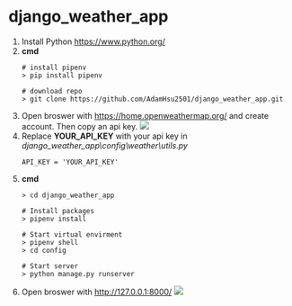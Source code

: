 # django_weather_app

1. Install Python <https://www.python.org/>
2. ****cmd****
    ```
    # install pipenv
    > pip install pipenv

    # download repo
    > git clone https://github.com/AdamHsu2501/django_weather_app.git        
    ```
3. Open broswer with https://home.openweathermap.org/ and create account. Then copy an api key. 
![](https://i.imgur.com/fiYrfYP.png)
4. Replace **YOUR_API_KEY** with your api key in *django_weather_app\config\weather\utils.py*
    ```python3
    API_KEY = 'YOUR_API_KEY'
    ```
5. ****cmd****
    ```
    > cd django_weather_app

    # Install packages
    > pipenv install

    # Start virtual envirment
    > pipenv shell
    > cd config
    
    # Start server
    > python manage.py runserver
    ````
6. Open broswer with http://127.0.0.1:8000/
![](https://i.imgur.com/knehYOj.png)